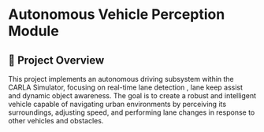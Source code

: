 # Autonomous Vehicle Perception Module
## 🚗 Project Overview

This project implements an autonomous driving subsystem within the CARLA Simulator, focusing on real-time lane detection , lane keep assist and dynamic object awareness. The goal is to create a robust and intelligent vehicle capable of navigating urban environments by perceiving its surroundings, adjusting speed, and performing lane changes in response to other vehicles and obstacles.
